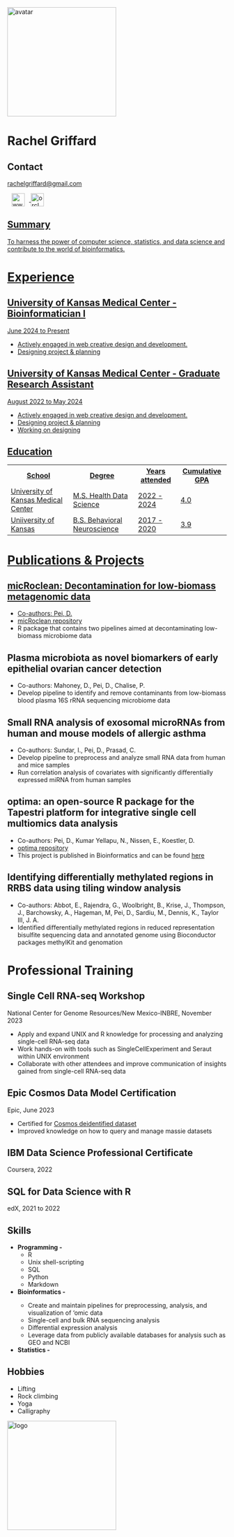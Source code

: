<html lang="en">

<head>
	<meta charset="UTF-8">
	<meta http-equiv="X-UA-Compatible"
		content="IE=edge">
	<meta name="viewport"
		content="width=device-width, 
				initial-scale=1.0">
	<link rel="stylesheet"
		href="resume.css">
<body>
	<div class="full">
		<div class="center">
			<div class="circular_image">
				<img src=
"https://github.com/rachelgriffard/digital-cv/assets/95938614/787b7baf-c4f6-48bc-9b11-18b10ea2bbe5"
					alt="avatar"
					style="width:250px;
							height:250px;">
        <h1> Rachel Griffard
			</div>
			<div class="Contact">
				<h2>Contact</h2>
				<p>
					<a href="rachelgriffard@gmail.com">rachelgriffard@gmail.com</a>
				</p>
        <p>
          <a href="www.linkedin.com/in/rachelgriffard" target="blank"><img align="center" src="https://raw.githubusercontent.com/rahuldkjain/github-profile-readme-generator/master/src/images/icons/Social/linked-in-alt.svg" alt="www.linkedin.com/in/rachelgriffard" height="30" width="30" hspace = 10 />
                      <a href="[https://linkedin.com/in/www.linkedin.com/in/rachelgriffard](https://orcid.org/0000-0002-3330-695X)" target="blank"><img align="center" src="https://upload.wikimedia.org/wikipedia/commons/thumb/0/06/ORCID_iD.svg/2048px-ORCID_iD.svg.png" alt="orcID" height="30" width="30" />
        </p>
			</div>
      <div class="Summary">
				<h2>Summary</h2>
				<p>
        To harness the power of computer science, statistics, and data science and contribute to the world of bioinformatics.
				</p>
			</div>
		<div class="right">
			<div class="name">
			<div class="Experience">
				<h1>Experience</h2>
				<h2>University of Kansas Medical Center - Bioinformatician I</h3>
				<p>June 2024 to Present</p>
				<ul>
					<li>
						Actively engaged in web creative
						design and development.
					</li>
					<li>
						Designing project & planning
					</li>
				</ul>
				<h2>University of Kansas Medical Center - Graduate Research Assistant</h3>
				<p>August 2022 to May 2024</p>
				<ul>
					<li>
						Actively engaged in web creative
						design and development.
					</li>
					<li>Designing project & planning</li>
					<li>Working on designing</li>
				</ul>
			</div>
			<div class="Education">
				<h2>Education</h2>
				<table>
					<tr>
						<th>School</th>
            <th>Degree</th>
						<th>Years attended</th>
						<th>Cumulative GPA</th>
					</tr>
					<tr>
						<td>University of Kansas Medical Center</td>
            <td>M.S. Health Data Science</td>
						<td>2022 - 2024</td>
						<td>4.0</td>
					</tr>
					<tr>
						<td>Uniiversity of Kansas</td>
            <td>B.S. Behavioral Neuroscience</td>
						<td>2017 - 2020</td>
						<td>3.9</td>
					</tr>
				</table>
			</div>
			<div class="Projects and Publications">
				<h1> Publications & Projects
						<h2>micRoclean: Decontamination for low-biomass metagenomic data</h2>
							<ul>
								<li>Co-authors: Pei, D.</li>
								<li><a href = "https://github.com/rachelgriffard/micRoclean">micRoclean repository</a></li>
								<li>R package that contains two pipelines aimed at decontaminating low-biomass microbiome data</li>
							</ul>
						<h2> Plasma microbiota as novel biomarkers of early epithelial ovarian cancer detection</h2>
							<ul>
								<li>Co-authors: Mahoney, D., Pei, D., Chalise, P.</li>
								<li>Develop pipeline to identify and remove contaminants from low-biomass blood plasma 16S rRNA sequencing microbiome data</li>
							</ul>
						<h2>Small RNA analysis of exosomal microRNAs from human and mouse models of allergic asthma</h2>
						<p>	
							<ul>
								<li>Co-authors: Sundar, I., Pei, D., Prasad, C.
								<li>Develop pipeline to preprocess and analyze small RNA data from human and mice samples</li>
								<li>Run correlation analysis of covariates with significantly differentially expressed miRNA from human samples</li>
							</ul>
						</p>
						<h2>optima: an open-source R package for the Tapestri platform for integrative single cell multiomics data analysis</h2>
						<p>
							<ul>
								<li>Co-authors: Pei, D., Kumar Yellapu, N., Nissen, E., Koestler, D.</li>	
								<li><a href = "https://github.com/rachelgriffard/optima">optima repository</a></li>
								<li>This project is published in Bioinformatics and can be found <a href = "https://academic.oup.com/bioinformatics/article/39/10/btad611/7291856">here</a></li>
							</ul>
						</p>
      						<h2>Identifying differentially methylated regions in RRBS data using tiling window analysis</h2>
	    					<p>
							<ul>
								<li>Co-authors: Abbot, E., Rajendra, G., Woolbright, B., Krise, J., Thompson, J., Barchowsky, A., Hageman, M, Pei, D., Sardiu, M., Dennis, K., Taylor III, J. A.</li>
								<li>Identified differentially methylated regions in reduced representation bisulfite sequencing data and annotated genome using Bioconductor packages methylKit and genomation</li>
							</ul>
						</p>				
			</div>
<div class = "Training">
	<h1>Professional Training</h1>
	<h2>Single Cell RNA-seq Workshop</h2>
	National Center for Genome Resources/New Mexico-INBRE, November 2023
	<ul>
		<li>Apply and expand UNIX and R knowledge for processing and analyzing single-cell RNA-seq data</li>
		<li>Work hands-on with tools such as SingleCellExperiment and Seraut within UNIX environment</li>
		<li>Collaborate with other attendees and improve communication of insights gained from single-cell RNA-seq data</li>
	</ul>
 	<h2>Epic Cosmos Data Model Certification</h2>
  	Epic, June 2023
   	<ul>
		<li>Certified for <a href = "https://cosmos.epic.com/">Cosmos deidentified dataset</a></li>
		<li>Improved knowledge on how to query and manage massie datasets</li>
	</ul>
 	<h2>IBM Data Science Professional Certificate</h2>
	Coursera, 2022
	<h2>SQL for Data Science with R</h2>
	edX, 2021 to 2022
</div>
<div class="Skills">
				<h2>Skills</h2>
				<ul>
					<li>
						<b>Programming - </b>
						<ul>
							<li> R</li>
							<li> Unix shell-scripting</li>
							<li>SQL</li>
							<li> Python</li>
							<li>Markdown</li>
						</ul>
					</li>
					<li>
						<b>Bioinformatics - </b>
					</li>
						<ul>
							<li>Create and maintain pipelines for preprocessing, analysis, and visualization of ‘omic data</li>
							<li>Single-cell and bulk RNA sequencing analysis</li>
							<li>Differential expression analysis</li>
							<li>Leverage data from publicly available databases for analysis such as GEO and NCBI</li>
						</ul>
					<li>
						<b>Statistics - </b>
					</li>
				</ul>
			</div>
      <div class="Hobbies">
				<h2>Hobbies</h2>
				<ul>
					<li>Lifting</li>
					<li>Rock climbing</li>
					<li>Yoga</li>
					<li>Calligraphy</li>
				</ul>
			</div>
		</div>
	</div>
                                <img src = "https://github.com/rachelgriffard/digital-cv/assets/95938614/e653d55d-7610-4621-8dc8-a3e01dfec855" 
          alt="logo"
					style="width:250px;
							height:250px;">
</body>

</html>
